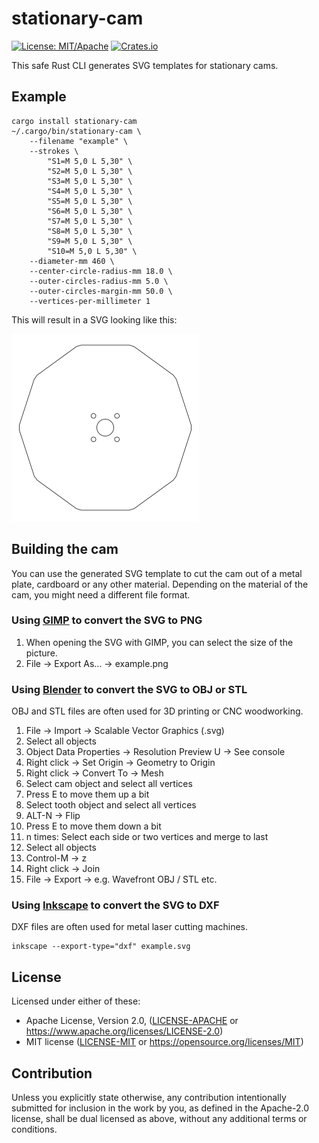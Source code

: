 # stationary-cam

[![License: MIT/Apache](https://img.shields.io/badge/License-MIT%20or%20Apache2-blue.svg)](https://opensource.org/licenses/MIT)
[![Crates.io](https://img.shields.io/crates/v/stationary-cam.svg)](https://crates.io/crates/stationary-cam)

This safe Rust CLI generates SVG templates for stationary cams.

## Example

```
cargo install stationary-cam
~/.cargo/bin/stationary-cam \
    --filename "example" \
    --strokes \
        "S1=M 5,0 L 5,30" \
        "S2=M 5,0 L 5,30" \
        "S3=M 5,0 L 5,30" \
        "S4=M 5,0 L 5,30" \
        "S5=M 5,0 L 5,30" \
        "S6=M 5,0 L 5,30" \
        "S7=M 5,0 L 5,30" \
        "S8=M 5,0 L 5,30" \
        "S9=M 5,0 L 5,30" \
        "S10=M 5,0 L 5,30" \
    --diameter-mm 460 \
    --center-circle-radius-mm 18.0 \
    --outer-circles-radius-mm 5.0 \
    --outer-circles-margin-mm 50.0 \
    --vertices-per-millimeter 1
```
This will result in a SVG looking like this:

![Result](example.png)

## Building the cam

You can use the generated SVG template to cut the cam out of a metal plate, cardboard or any other material. Depending on the material of the cam, you might need a different file format.

### Using [GIMP](https://gimp.org) to convert the SVG to PNG

1. When opening the SVG with GIMP, you can select the size of the picture.
1. File -> Export As... -> example.png

### Using [Blender](https://www.blender.org) to convert the SVG to OBJ or STL

OBJ and STL files are often used for 3D printing or CNC woodworking.

1. File -> Import -> Scalable Vector Graphics (.svg)
1. Select all objects
1. Object Data Properties -> Resolution Preview U -> See console
1. Right click -> Set Origin -> Geometry to Origin
1. Right click -> Convert To -> Mesh
1. Select cam object and select all vertices
1. Press E to move them up a bit
1. Select tooth object and select all vertices
1. ALT-N -> Flip
1. Press E to move them down a bit
1. n times: Select each side or two vertices and merge to last
1. Select all objects
1. Control-M -> z
1. Right click -> Join
1. File -> Export -> e.g. Wavefront OBJ / STL etc.

### Using [Inkscape](https://inkscape.org/) to convert the SVG to DXF

DXF files are often used for metal laser cutting machines.

```
inkscape --export-type="dxf" example.svg
```

## License

Licensed under either of these:

 * Apache License, Version 2.0, ([LICENSE-APACHE](LICENSE-APACHE) or
   https://www.apache.org/licenses/LICENSE-2.0)
 * MIT license ([LICENSE-MIT](LICENSE-MIT) or
   https://opensource.org/licenses/MIT)

## Contribution

Unless you explicitly state otherwise, any contribution intentionally submitted for inclusion in the work by you, as defined in the Apache-2.0 license, shall be dual licensed as above, without any additional terms or conditions.

